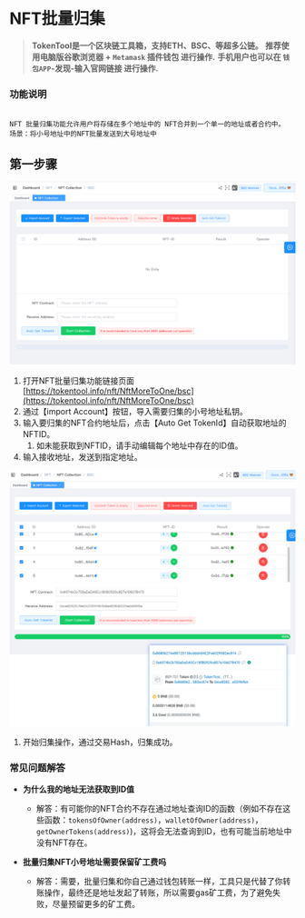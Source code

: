 # NFT批量归集

> **TokenTool是一个区块链工具箱，支持ETH、BSC、等超多公链。**
> **推荐使用电脑版谷歌浏览器 + `Metamask` 插件钱包 进行操作.**
> **手机用户也可以在 `钱包APP`-发现-输入官网链接 进行操作.**

### 功能说明

```

NFT 批量归集功能允许用户将存储在多个地址中的 NFT合并到一个单一的地址或者合约中。
场景：将小号地址中的NFT批量发送到大号地址中

```

## 第一步骤

![nft-collection](../.gitbook/assets/nft/image-20231117171115512.png)

1. 打开NFT批量归集功能链接页面 [https://tokentool.info/nft/NftMoreToOne/bsc](https://tokentool.info/nft/NftMoreToOne/bsc)
2. 通过【import Account】按钮，导入需要归集的小号地址私钥。
3. 输入要归集的NFT合约地址后，点击【Auto Get TokenId】自动获取地址的NFTID。
   1. 如未能获取到NFTID，请手动编辑每个地址中存在的ID值。
4. 输入接收地址，发送到指定地址。

![nft-collection](../.gitbook/assets/nft/image-20231117172628892.png)

1. 开始归集操作，通过交易Hash，归集成功。





### 常见问题解答

- **为什么我的地址无法获取到ID值**
  - 解答：有可能你的NFT合约不存在通过地址查询ID的函数（例如不存在这些函数：`tokensOfOwner(address)`，`walletOfOwner(address)`，`getOwnerTokens(address)`)，这将会无法查询到ID，也有可能当前地址中没有NFT存在。

- **批量归集NFT小号地址需要保留矿工费吗**
  - 解答：需要，批量归集和你自己通过钱包转账一样，工具只是代替了你转账操作，最终还是地址发起了转账，所以需要gas矿工费，为了避免失败，尽量预留更多的矿工费。